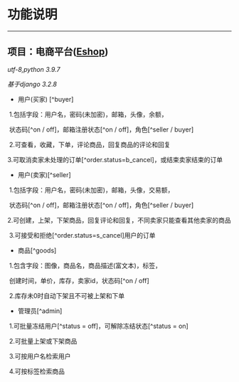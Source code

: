 # 功能说明

------------

## 项目：电商平台([Eshop](https://github.com/Aoki-kelley/djangotest/tree/eshop))

*utf-8,python 3.9.7*

*基于django 3.2.8*

- 用户(买家) [^buyer]

​		1.包括字段：用户名，密码(未加密)，邮箱，头像，余额，

​			状态码[^on / off]，邮箱注册状态[^on / off]，角色[^seller / buyer]

​		2.可查看，收藏，下单，评论商品，回复商品的评论和回复

​		3.可取消卖家未处理的订单[^order.status=b_cancel]，或结束卖家结束的订单

- 用户(卖家)[^seller]

​		1.包括字段：用户名，密码(未加密)，邮箱，头像，交易额，

​			状态码[^on / off]，邮箱注册状态[^on / off]，角色[^seller / buyer]

​		2.可创建，上架，下架商品，回复评论和回复，不同卖家只能查看其他卖家的商品

​		3.可接受和拒绝[^order.status=s_cancel]用户的订单

- 商品[^goods]

​		1.包含字段：图像，商品名，商品描述(富文本)，标签，

​			创建时间，单价，库存，卖家id，状态码[^on / off]

​		2.库存未0时自动下架且不可被上架和下单

- 管理员[^admin]

​		1.可批量冻结用户[^status = off]，可解除冻结状态[^status = on]

​		2.可批量上架或下架商品

​		3.可按用户名检索用户

​		4.可按标签检索商品
